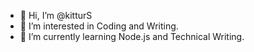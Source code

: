 - 👋 Hi, I’m @kitturS
- 👀 I’m interested in Coding and Writing.
- 🌱 I’m currently learning Node.js and Technical Writing.


<!---
kitturS/kitturS is a ✨ special ✨ repository because its `README.md` (this file) appears on your GitHub profile.
You can click the Preview link to take a look at your changes.
--->
